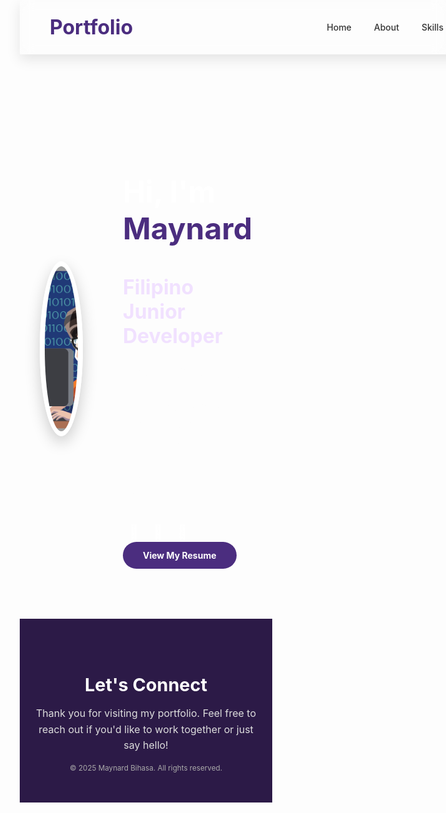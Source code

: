 <!DOCTYPE html>
<html lang="en">
<head>
  <meta charset="UTF-8" />
  <meta name="viewport" content="width=device-width, initial-scale=1.0" />
  <title>Maynard Bihasa Portfolio</title>
  <style>
    * {
      box-sizing: border-box;
      margin: 0;
      padding: 0;
    }

    body {
      font-family: 'Segoe UI', Tahoma, Geneva, Verdana, sans-serif;
      background: linear-gradient(to right, #a18cd1, #fbc2eb);
      color: #333;
      scroll-behavior: smooth;
    }

    header {
      background: rgba(255, 255, 255, 0.15);
      padding: 1.5rem 3rem;
      display: flex;
      justify-content: space-between;
      align-items: center;
      box-shadow: 0 8px 20px rgba(0,0,0,0.1);
      backdrop-filter: blur(10px);
      position: fixed;
      top: 0;
      width: 100%;
      z-index: 1000;
    }

    .logo {
      font-size: 2rem;
      font-weight: bold;
      color: #4b2d7f;
    }

    nav a {
      color: #333;
      margin: 0 1rem;
      text-decoration: none;
      font-weight: 500;
      position: relative;
    }

    nav a::after {
      content: '';
      position: absolute;
      left: 0;
      bottom: -5px;
      width: 0;
      height: 2px;
      background-color: #4b2d7f;
      transition: width 0.3s ease;
    }

    nav a:hover::after {
      width: 100%;
    }

    .hero {
      padding: 10rem 2rem 5rem;
      display: flex;
      flex-direction: row;
      align-items: center;
      justify-content: center;
      gap: 4rem;
      max-width: 1200px;
      margin: auto;
    }

    .hero-img {
      flex: 1;
      text-align: center;
    }

    .hero-img img {
      width: 280px;
      height: 280px;
      border-radius: 50%;
      border: 8px solid #fff;
      box-shadow: 0 10px 25px rgba(0,0,0,0.2);
      object-fit: cover;
    }

    .hero-content {
      flex: 2;
    }

    .hero-content h1 {
      font-size: 3rem;
      color: #fff;
      margin-bottom: 1rem;
    }

    .hero-content h1 span {
      color: #4b2d7f;
    }

    .hero-content h2 {
      font-size: 2rem;
      color: #f1e1ff;
      margin-bottom: 1.5rem;
    }

    .hero-content p {
      font-size: 1.1rem;
      max-width: 600px;
      line-height: 1.6;
      color: #fdfdfd;
      margin-bottom: 2rem;
    }

    .socials a {
      margin: 0 0.6rem;
      color: #fff;
      font-size: 1.5rem;
      text-decoration: none;
      transition: color 0.3s;
    }

    .socials a:hover {
      color: #4b2d7f;
    }

    .download-btn {
      display: inline-block;
      background: #4b2d7f;
      color: white;
      padding: 0.8rem 2rem;
      border-radius: 30px;
      text-decoration: none;
      font-weight: bold;
      transition: background 0.3s;
    }

    .download-btn:hover {
      background: #38215a;
    }

    footer {
      background: #2c1a47;
      padding: 3rem 1rem;
      color: #ddd;
      text-align: center;
    }

    footer h3 {
      font-size: 1.8rem;
      margin-bottom: 1rem;
      color: #fff;
    }

    footer p {
      font-size: 1rem;
      line-height: 1.6;
      max-width: 600px;
      margin: 0 auto 1rem;
    }

    footer small {
      display: block;
      margin-top: 1rem;
      color: #aaa;
    }
  </style>
</head>
<body>
  <header>
    <div class="logo">Portfolio</div>
    <nav>
      <a href="#">Home</a>
      <a href="#about">About</a>
      <a href="#skills">Skills</a>
      <a href="#services">Services</a>
      <a href="#contact" class="download-btn" style="padding: 0.5rem 1rem; font-size: 0.9rem;">Contact</a>
    </nav>
  </header>

  <section class="hero">
    <div class="hero-img">
      <img src="R.png" alt="Maynard Bihasa">
    </div>
    <div class="hero-content">
      <h1>Hi, I'm <span>Maynard</span></h1>
      <h2>  Filipino Junior Developer</h2>
      <p>I love creating elegant, animated, and fully responsive websites using modern technologies. Let's collaborate and build something extraordinary.</p>
      <div class="socials">
        <a href="https://facebook.com" target="_blank">🔵</a>
        <a href="https://github.com" target="_blank">🐙</a>
        <a href="https://linkedin.com" target="_blank">🔗</a>
      </div>
      <a href="#" class="download-btn">View My Resume</a>
    </div>
  </section>

  <footer>
    <h3>Let's Connect</h3>
    <p>Thank you for visiting my portfolio. Feel free to reach out if you'd like to work together or just say hello!</p>
    <small>&copy; 2025 Maynard Bihasa. All rights reserved.</small>
  </footer>
</body>
</html>

